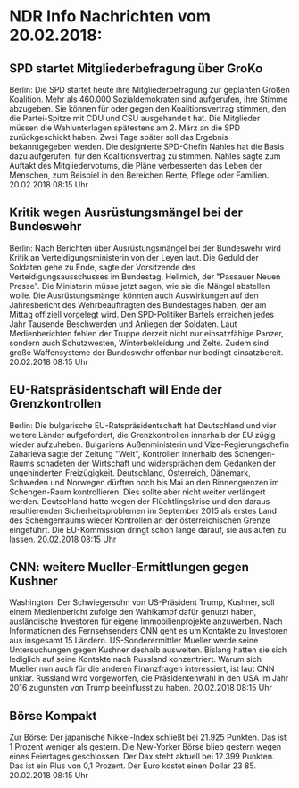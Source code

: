 # NDR Info Nachrichten vom 20.02.2018:


## SPD startet Mitgliederbefragung über GroKo
Berlin: Die SPD startet heute ihre Mitgliederbefragung zur geplanten Großen Koalition. Mehr als 460.000 Sozialdemokraten sind aufgerufen, ihre Stimme abzugeben. Sie können für oder gegen den Koalitionsvertrag stimmen, den die Partei-Spitze mit CDU und CSU ausgehandelt hat. Die Mitglieder müssen die Wahlunterlagen spätestens am 2. März an die SPD zurückgeschickt haben. Zwei Tage später soll das Ergebnis bekanntgegeben werden. Die designierte SPD-Chefin Nahles hat die Basis dazu aufgerufen, für den Koalitionsvertrag zu stimmen. Nahles sagte zum Auftakt des Mitgliedervotums, die Pläne verbesserten das Leben der Menschen, zum Beispiel in den Bereichen Rente, Pflege oder Familien. 20.02.2018 08:15 Uhr 

## Kritik wegen Ausrüstungsmängel bei der Bundeswehr
Berlin: Nach Berichten über Ausrüstungsmängel bei der Bundeswehr wird Kritik an Verteidigungsministerin von der Leyen laut. Die Geduld der Soldaten gehe zu Ende, sagte der Vorsitzende des Verteidigungsausschusses im Bundestag, Hellmich, der "Passauer Neuen Presse". Die Ministerin müsse jetzt sagen, wie sie die Mängel abstellen wolle. Die Ausrüstungsmängel könnten auch Auswirkungen auf den Jahresbericht des Wehrbeauftragten des Bundestages haben, der am Mittag offiziell vorgelegt wird. Den SPD-Politiker Bartels erreichen jedes Jahr Tausende Beschwerden und Anliegen der Soldaten. Laut Medienberichten fehlen der Truppe derzeit nicht nur einsatzfähige Panzer, sondern auch Schutzwesten, Winterbekleidung und Zelte. Zudem sind große Waffensysteme der Bundeswehr offenbar nur bedingt einsatzbereit. 20.02.2018 08:15 Uhr 

## EU-Ratspräsidentschaft will Ende der Grenzkontrollen
Berlin: Die bulgarische EU-Ratspräsidentschaft hat Deutschland und vier weitere Länder aufgefordert, die Grenzkontrollen innerhalb der EU zügig wieder aufzuheben. Bulgariens Außenministerin und Vize-Regierungschefin Zaharieva sagte der Zeitung "Welt", Kontrollen innerhalb des Schengen-Raums schadeten der Wirtschaft und widersprächen dem Gedanken der ungehinderten Freizügigkeit. Deutschland, Österreich, Dänemark, Schweden und Norwegen dürften noch bis Mai an den Binnengrenzen im Schengen-Raum kontrollieren. Dies sollte aber nicht weiter verlängert werden. Deutschland hatte wegen der Flüchtlingskrise und den daraus resultierenden Sicherheitsproblemen im September 2015 als erstes Land des Schengenraums wieder Kontrollen an der österreichischen Grenze eingeführt. Die EU-Kommission dringt schon lange darauf, sie auslaufen zu lassen. 20.02.2018 08:15 Uhr 

## CNN: weitere Mueller-Ermittlungen gegen Kushner
Washington: Der Schwiegersohn von US-Präsident Trump, Kushner, soll einem Medienbericht zufolge den Wahlkampf dafür genutzt haben, ausländische Investoren für eigene Immobilienprojekte anzuwerben. Nach Informationen des Fernsehsenders CNN geht es um Kontakte zu Investoren aus insgesamt 15 Ländern. US-Sonderermittler Mueller werde seine Untersuchungen gegen Kushner deshalb ausweiten. Bislang hatten sie sich lediglich auf seine Kontakte nach Russland konzentriert. Warum sich Mueller nun auch für die anderen Finanzfragen interessiert, ist laut CNN unklar. Russland wird vorgeworfen, die Präsidentenwahl in den USA im Jahr 2016 zugunsten von Trump beeinflusst zu haben. 20.02.2018 08:15 Uhr 

## Börse Kompakt
Zur Börse: Der japanische Nikkei-Index schließt bei 21.925 Punkten. Das ist 1 Prozent weniger als gestern. Die New-Yorker Börse blieb gestern wegen eines Feiertages geschlossen. Der Dax steht aktuell bei 12.399 Punkten. Das ist ein Plus von 0,1 Prozent. Der Euro kostet einen Dollar 23 85. 20.02.2018 08:15 Uhr 
